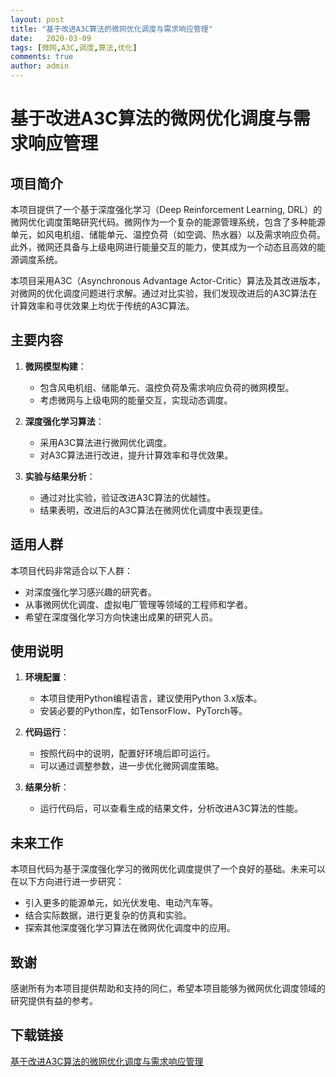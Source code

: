 ```yaml
---
layout: post
title: "基于改进A3C算法的微网优化调度与需求响应管理"
date:   2020-03-09
tags: [微网,A3C,调度,算法,优化]
comments: true
author: admin
---
```

# 基于改进A3C算法的微网优化调度与需求响应管理

## 项目简介

本项目提供了一个基于深度强化学习（Deep Reinforcement Learning, DRL）的微网优化调度策略研究代码。微网作为一个复杂的能源管理系统，包含了多种能源单元，如风电机组、储能单元、温控负荷（如空调、热水器）以及需求响应负荷。此外，微网还具备与上级电网进行能量交互的能力，使其成为一个动态且高效的能源调度系统。

本项目采用A3C（Asynchronous Advantage Actor-Critic）算法及其改进版本，对微网的优化调度问题进行求解。通过对比实验，我们发现改进后的A3C算法在计算效率和寻优效果上均优于传统的A3C算法。

## 主要内容

1. **微网模型构建**：
   - 包含风电机组、储能单元、温控负荷及需求响应负荷的微网模型。
   - 考虑微网与上级电网的能量交互，实现动态调度。

2. **深度强化学习算法**：
   - 采用A3C算法进行微网优化调度。
   - 对A3C算法进行改进，提升计算效率和寻优效果。

3. **实验与结果分析**：
   - 通过对比实验，验证改进A3C算法的优越性。
   - 结果表明，改进后的A3C算法在微网优化调度中表现更佳。

## 适用人群

本项目代码非常适合以下人群：

- 对深度强化学习感兴趣的研究者。
- 从事微网优化调度、虚拟电厂管理等领域的工程师和学者。
- 希望在深度强化学习方向快速出成果的研究人员。

## 使用说明

1. **环境配置**：
   - 本项目使用Python编程语言，建议使用Python 3.x版本。
   - 安装必要的Python库，如TensorFlow、PyTorch等。

2. **代码运行**：
   - 按照代码中的说明，配置好环境后即可运行。
   - 可以通过调整参数，进一步优化微网调度策略。

3. **结果分析**：
   - 运行代码后，可以查看生成的结果文件，分析改进A3C算法的性能。

## 未来工作

本项目代码为基于深度强化学习的微网优化调度提供了一个良好的基础。未来可以在以下方向进行进一步研究：

- 引入更多的能源单元，如光伏发电、电动汽车等。
- 结合实际数据，进行更复杂的仿真和实验。
- 探索其他深度强化学习算法在微网优化调度中的应用。

## 致谢

感谢所有为本项目提供帮助和支持的同仁，希望本项目能够为微网优化调度领域的研究提供有益的参考。

## 下载链接

[基于改进A3C算法的微网优化调度与需求响应管理](https://pan.quark.cn/s/5c05c2aff3ef)